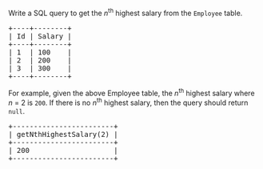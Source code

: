 <p>Write a SQL query to get the <em>n</em><sup>th</sup> highest salary from the <code>Employee</code> table.</p>

<pre>
+----+--------+
| Id | Salary |
+----+--------+
| 1  | 100    |
| 2  | 200    |
| 3  | 300    |
+----+--------+
</pre>

<p>For example, given the above Employee table, the <em>n</em><sup>th</sup> highest salary where <em>n</em> = 2 is <code>200</code>. If there is no <em>n</em><sup>th</sup> highest salary, then the query should return <code>null</code>.</p>

<pre>
+------------------------+
| getNthHighestSalary(2) |
+------------------------+
| 200                    |
+------------------------+
</pre>
